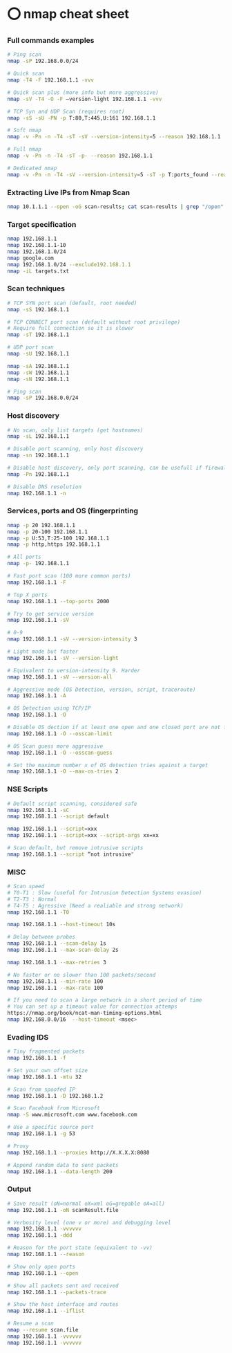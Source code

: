 # ⭕ nmap cheat sheet

### Full commands examples <a href="#full-commands-examples" id="full-commands-examples"></a>

```bash
# Ping scan
nmap -sP 192.168.0.0/24

# Quick scan
nmap -T4 -F 192.168.1.1 -vvv

# Quick scan plus (more info but more aggressive)
nmap -sV -T4 -O -F –version-light 192.168.1.1 -vvv

# TCP Syn and UDP Scan (requires root)
nmap -sS -sU -PN -p T:80,T:445,U:161 192.168.1.1

# Soft nmap
nmap -v -Pn -n -T4 -sT -sV --version-intensity=5 --reason 192.168.1.1

# Full nmap
nmap -v -Pn -n -T4 -sT -p- --reason 192.168.1.1

# Dedicated nmap
nmap -v -Pn -n -T4 -sV --version-intensity=5 -sT -p T:ports_found --reason <IP>
```

### Extracting Live IPs from Nmap Scan

```bash
nmap 10.1.1.1 --open -oG scan-results; cat scan-results | grep "/open" | cut -d " " -f 2 > exposed-services-ips
```

### Target specification <a href="#target-specification" id="target-specification"></a>

```bash
nmap 192.168.1.1
nmap 192.168.1.1-10
nmap 192.168.1.0/24
nmap google.com
nmap 192.168.1.0/24 --exclude192.168.1.1
nmap -iL targets.txt
```

### Scan techniques <a href="#scan-techniques" id="scan-techniques"></a>

```bash
# TCP SYN port scan (default, root needed)
nmap -sS 192.168.1.1

# TCP CONNECT port scan (default without root privilege)
# Require full connection so it is slower 
nmap -sT 192.168.1.1

# UDP port scan
nmap -sU 192.168.1.1

nmap -sA 192.168.1.1
nmap -sW 192.168.1.1
nmap -sN 192.168.1.1

# Ping scan
nmap -sP 192.168.0.0/24
```

### Host discovery <a href="#host-discovery" id="host-discovery"></a>

```bash
# No scan, only list targets (get hostnames)
nmap -sL 192.168.1.1

# Disable port scanning, only host discovery
nmap -sn 192.168.1.1

# Disable host discovery, only port scanning, can be usefull if firewall deny PING
nmap -Pn 192.168.1.1

# Disable DNS resolution
nmap 192.168.1.1 -n
```

### Services, ports and OS (fingerprinting <a href="#services-ports-and-os-fingerprinting" id="services-ports-and-os-fingerprinting"></a>

```bash
nmap -p 20 192.168.1.1
nmap -p 20-100 192.168.1.1
nmap -p U:53,T:25-100 192.168.1.1
nmap -p http,https 192.168.1.1

# All ports
nmap -p- 192.168.1.1

# Fast port scan (100 more common ports)
nmap 192.168.1.1 -F

# Top X ports
nmap 192.168.1.1 --top-ports 2000

# Try to get service version
nmap 192.168.1.1 -sV

# 0-9
nmap 192.168.1.1 -sV --version-intensity 3

# Light mode but faster
nmap 192.168.1.1 -sV --version-light

# Equivalent to version-intensity 9. Harder
nmap 192.168.1.1 -sV --version-all

# Aggressive mode (OS Detection, version, script, traceroute)
nmap 192.168.1.1 -A

# OS Detection using TCP/IP
nmap 192.168.1.1 -O 

# Disable OS dection if at least one open and one closed port are not found
nmap 192.168.1.1 -O --osscan-limit

# OS Scan guess more aggressive
nmap 192.168.1.1 -O --osscan-guess

# Set the maximum number x of OS detection tries against a target 
nmap 192.168.1.1 -O --max-os-tries 2
```

### NSE Scripts <a href="#nse-scripts" id="nse-scripts"></a>

```bash
# Default script scanning, considered safe
nmap 192.168.1.1 -sC
nmap 192.168.1.1 --script default

nmap 192.168.1.1 --script=xxx
nmap 192.168.1.1 --script=xxx --script-args xx=xx

# Scan default, but remove intrusive scripts
nmap 192.168.1.1 --script “not intrusive"
```

### MISC <a href="#misc" id="misc"></a>

```bash
# Scan speed
# T0-T1 : Slow (useful for Intrusion Detection Systems evasion)
# T2-T3 : Normal
# T4-T5 : Agressive (Need a realiable and strong network)
nmap 192.168.1.1 -T0

nmap 192.168.1.1 --host-timeout 10s

# Delay between probes
nmap 192.168.1.1 --scan-delay 1s
nmap 192.168.1.1 --max-scan-delay 2s

nmap 192.168.1.1 --max-retries 3

# No faster or no slower than 100 packets/second
nmap 192.168.1.1 --min-rate 100
nmap 192.168.1.1 --max-rate 100

# If you need to scan a large network in a short period of time
# You can set up a timeout value for connection attemps
https://nmap.org/book/ncat-man-timing-options.html
nmap 192.168.0.0/16  --host-timeout <msec>
```

### Evading IDS <a href="#evading-ids" id="evading-ids"></a>

```bash
# Tiny fragmented packets
nmap 192.168.1.1 -f

# Set your own offset size
nmap 192.168.1.1 -mtu 32

# Scan from spoofed IP
nmap 192.168.1.1 -D 192.168.1.2

# Scan Facebook from Microsoft
nmap -S www.microsoft.com www.facebook.com

# Use a specific source port
nmap 192.168.1.1 -g 53

# Proxy
nmap 192.168.1.1 --proxies http://X.X.X.X:8080

# Append random data to sent packets
nmap 192.168.1.1 --data-length 200
```

### Output <a href="#output" id="output"></a>

```bash
# Save result (oN=normal oX=xml oG=grepable oA=all)
nmap 192.168.1.1 -oN scanResult.file

# Verbosity level (one v or more) and debugging level
nmap 192.168.1.1 -vvvvvv
nmap 192.168.1.1 -ddd

# Reason for the port state (equivalent to -vv)
nmap 192.168.1.1 --reason

# Show only open ports
nmap 192.168.1.1 --open

# Show all packets sent and received
nmap 192.168.1.1 --packets-trace

# Show the host interface and routes
nmap 192.168.1.1 --iflist

# Resume a scan
nmap --resume scan.file
nmap 192.168.1.1 -vvvvvv
nmap 192.168.1.1 -vvvvvv
```
